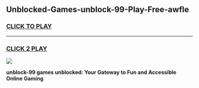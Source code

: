 
## Unblocked-Games-unblock-99-Play-Free-awfle
<h3>
<a href="https://premium76.site?title=unblock-99&ref=19M">CLICK TO PLAY</a></h3>
<hr>

<h3>
<a href="https://premium76.site?title=unblock-99&ref=19M">CLICK 2 PLAY</a>
  
</h3>

<a href="https://premium76.site?title=unblock-99&ref=19M"><img src="https://clearcache.store/games.png"></a>


**unblock-99 games unblocked: Your Gateway to Fun and Accessible Online Gaming**
